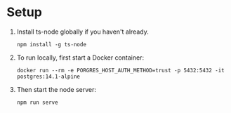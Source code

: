 # Setup

1. Install ts-node globally if you haven't already.

   `npm install -g ts-node`

1. To run locally, first start a Docker container:

   `docker run --rm -e PORGRES_HOST_AUTH_METHOD=trust -p 5432:5432 -it postgres:14.1-alpine`

1. Then start the node server:

   `npm run serve`
